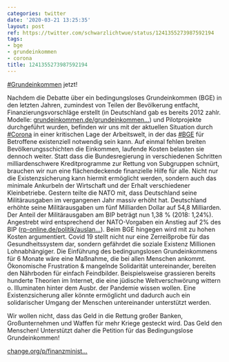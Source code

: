 ```yaml
---
categories: twitter
date: '2020-03-21 13:25:35'
layout: post
ref: https://twitter.com/schwarzlichtwue/status/1241355273987592194
tags:
- bge
- grundeinkommen
- corona
title: 1241355273987592194
---
```

[#Grundeinkommen](/t/grundeinkommen) jetzt!

Nachdem die Debatte über ein bedingungsloses Grundeinkommen (BGE) in den letzten Jahren, zumindest von Teilen der Bevölkerung entfacht, Finanzierungsvorschläge erstellt (in Deutschland gab es bereits 2012 zahlr. Modelle: [grundeinkommen.de/grundeinkommen…](https://www.grundeinkommen.de/grundeinkommen/modelle)) und 
 Pilotprojekte durchgeführt wurden, befinden wir uns mit der aktuellen Situation durch [#Corona](/t/corona) in einer kritischen Lage der Arbeitswelt, in der das [#BGE](/t/bge) für Betroffene existenziell notwendig sein kann.
Auf einmal fehlen breiten Bevölkerungsschichten die Einkommen, laufende Kosten belasten sie dennoch weiter.
Statt dass die Bundesregierung in verschiedenen Schritten milliardenschwere Kreditprogramme zur Rettung von Subgruppen schnürt, brauchen wir nun eine flächendeckende finanzielle Hilfe für alle.
Nicht nur die Existenzsicherung kann hiermit ermöglicht werden, sondern auch das minimale Ankurbeln der Wirtschaft und der Erhalt verschiedener Kleinbetriebe.
Gestern teilte die NATO mit, dass Deutschland seine Militärausgaben im vergangenen Jahr massiv erhöht hat. Deutschland erhöhte seine Militärausgaben um fünf Milliarden Dollar auf 54,8 Milliarden.
Der Anteil der Militärausgaben am BIP beträgt nun 1,38 % (2018: 1,24%). Angestrebt wird entsprechend der NATO-Vorgaben ein Anstieg auf 2% des BIP ([rp-online.de/politik/auslan…](https://rp-online.de/politik/ausland/nato-neun-staaten-erreichen-ziel-bei-verteidigungsausgaben-deutschland-nicht_aid-49640443-y)). Beim BGE hingegen wird mit zu hohen Kosten argumentiert.
Covid 19 stellt nicht nur eine Zerreißprobe für das Gesundheitssystem dar, sondern gefährdet die soziale Existenz Millionen Lohnabhängiger. Die Einführung des bedingungslosen Grundeinkommens für 6 Monate wäre eine Maßnahme, die bei allen Menschen ankommt.
Ökonomische Frustration &amp; mangelnde Solidarität untereinander, bereiten den Nährboden für einfach Feindbilder. Beispielsweise grassieren bereits hunderte Theorien im Internet, die eine jüdische Weltverschwörung wittern o. Illuminaten hinter dem Ausbr. der Pandemie wissen wollen.
Eine Existenzsicherung aller könnte ermöglicht und dadurch auch ein solidarischer Umgang der Menschen untereinander unterstützt werden. 



Wir wollen nicht, dass das Geld in die Rettung großer Banken, Großunternehmen und Waffen für mehr Kriege gesteckt wird. Das Geld den Menschen!
Unterstützt daher die Petition für das Bedingungslose Grundeinkommen! 

[change.org/p/finanzminist…](https://www.change.org/p/finanzminister-olaf-scholz-und-wirtschaftsminister-peter-altmaier-mit-dem-bedingungslosen-grundeinkommen-durch-die-coronakrise-coronavirusde-olafscholz-peteraltmaier)